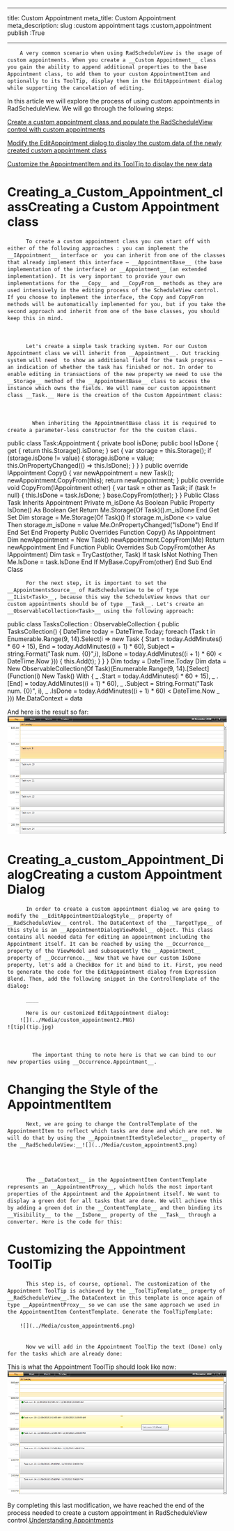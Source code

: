 ___
title: Custom Appointment
meta_title: Custom Appointment
meta_description: 
slug :custom appointment
tags :custom,appointment
publish :True
___



        A very common scenario when using RadScheduleView is the usage of custom appointments. When you create a __Custom Appointment__ class you gain the ability to append additional properties to the base Appointment class, to add them to your custom AppointmentItem and optionally to its ToolTip, display them in the EditAppointment dialog while supporting the cancelation of editing.
      

In this article we will explore the process of using custom appointments in RadScheduleView. We will go through the following steps:

[Create a custom appointment class and populate the RadScheduleView control with custom appointments](#Creating_a_Custom_Appointment_class)

[Modify the EditAppointment dialog to display the custom data of the newly created custom appointment class](#Creating_a_custom_Appointment_Dialog)

[Customize the AppointmentItem and its ToolTip to display the new data ](#Changing_the_Style_of_the_AppointmentItem)

# Creating_a_Custom_Appointment_classCreating a Custom Appointment class


          To create a custom appointment class you can start off with either of the following approaches : you can implement the __IAppointment__ interface or  you can inherit from one of the classes that already implement this interface – __AppointmentBase__ (the base implementation of the interface) or __Appointment__ (an extended implementation). It is very important to provide your own implementations for the __Copy__ and __CopyFrom__ methods as they are used intensively in the editing process of the ScheduleView control. If you choose to implement the interface, the Copy and CopyFrom methods will be automatically implemented for you, but if you take the second approach and inherit from one of the base classes, you should keep this in mind.
        


          Let's create a simple task tracking system. For our Custom Appointment class we will inherit from __Appointment__. Out tracking system will need  to show an additional field for the task progress – an indication of whether the task has finished or not. In order to enable editing in transactions of the new property we need to use the __Storage__ method of the __AppointmentBase__ class to access the instance which owns the fields. We will name our custom appointment class __Task.__ Here is the creation of the Custom Appointment class:
        


            When inheriting the AppointmentBase class it is required to create a parameter-less constructor for the the custom class.
          


public class Task:Appointment
{
    private bool isDone;
    public bool IsDone
    {
        get
        {
             return this.Storage<Task>().isDone;
        }
        set
        {
             var storage = this.Storage<Task>();
             if (storage.isDone != value)
             {
                  storage.isDone = value;
                  this.OnPropertyChanged(() => this.IsDone);
             }
        }
    }
    public override IAppointment Copy()
    {
        var newAppointment = new Task();
        newAppointment.CopyFrom(this);
        return newAppointment;
    }
    public override void CopyFrom(IAppointment other)
    {
        var task = other as Task;
        if (task != null)
        {
                this.IsDone = task.IsDone;
        }
        base.CopyFrom(other);
    }
}
Public Class Task
 Inherits Appointment
 Private m_isDone As Boolean
 Public Property IsDone() As Boolean
  Get
   Return Me.Storage(Of Task)().m_isDone
  End Get
  Set
   Dim storage = Me.Storage(Of Task)()
   If storage.m_isDone <> value Then
    storage.m_isDone = value
    Me.OnPropertyChanged("IsDone")
   End If
  End Set
 End Property
 Public Overrides Function Copy() As IAppointment
  Dim newAppointment = New Task()
  newAppointment.CopyFrom(Me)
  Return newAppointment
 End Function
 Public Overrides Sub CopyFrom(other As IAppointment)
  Dim task = TryCast(other, Task)
  If task IsNot Nothing Then
   Me.IsDone = task.IsDone
  End If
  MyBase.CopyFrom(other)
 End Sub
End Class


          For the next step, it is important to set the __AppointmentsSource__ of RadScheduleView to be of type __IList<Task>__, because this way the ScheduleView knows that our custom appointments should be of type __Task__. Let's create an __ObservableCollection<Task>__ using the following approach:
        
public class TasksCollection : ObservableCollection<Task>
{
    public TasksCollection()
    {
         DateTime today = DateTime.Today;
         foreach (Task t in Enumerable.Range(9, 14).Select(i =>
            new Task
            {
                 Start = today.AddMinutes(i * 60 + 15),
                 End = today.AddMinutes((i + 1) * 60),
                 Subject = string.Format("Task num. {0}",i),
                 IsDone = today.AddMinutes((i + 1) * 60) < DateTime.Now
             }))
         {
          this.Add(t);
         }
    }
}
Dim today = DateTime.Today
Dim data = New ObservableCollection(Of Task)(Enumerable.Range(9, 14).[Select](Function(i) New Task() With { _
 .Start = today.AddMinutes(i * 60 + 15), _
 .[End] = today.AddMinutes((i + 1) * 60), _
 .Subject = String.Format("Task num. {0}", i), _
 .IsDone = today.AddMinutes((i + 1) * 60) < DateTime.Now _
}))
Me.DataContext = data

And here is the result so far:![](../Media/custom_appointment1.png)

# Creating_a_custom_Appointment_DialogCreating a custom Appointment Dialog


          In order to create a custom appointment dialog we are going to modify the __EditAppointmentDialogStyle__ property of __RadScheduleView__ control. The DataContext of the __TargetType__ of this style is an __AppointmentDialogViewModel__ object. This class contains all needed data for editing an appointment including the Appointment itself. It can be reached by using the __Occurrence__ property of the ViewModel and subsequently the __Appointment__ property of __Occurrence.__ Now that we have our custom IsDone property, let's add a CheckBox for it and bind to it. First, you need to generate the code for the EditAppointment dialog from Expression Blend. Then, add the following snippet in the ControlTemplate of the dialog:

          ____
<CheckBox Grid.Row="4" Grid.Column="1" Margin="3" Content="Is done?" IsChecked="{Binding Occurrence.Appointment.IsDone, Mode=TwoWay}"/>


          Here is our customized EditAppointment dialog:
        ![](../Media/custom_appointment2.PNG)
    ![tip](tip.jpg)
    	


            The important thing to note here is that we can bind to our new properties using __Occurrence.Appointment__.
          



#  Changing the Style of the AppointmentItem


          Next, we are going to change the ControlTemplate of the AppointmentItem to reflect which tasks are done and which are not. We will do that by using the __AppointmentItemStyleSelector__ property of the __RadScheduleView:__![](../Media/custom_appointment3.png)




          The __DataContext__ in the AppointmentItem ContentTemplate represents an __AppointmentProxy__, which holds the most important properties of the Appointment and the Appointment itself. We want to display a green dot for all tasks that are done. We will achieve this by adding a green dot in the __ContentTemplate__ and then binding its __Visibility__ to the __IsDone__ property of the __Task__ through a converter. Here is the code for this:
        




<Ellipse Fill="Green" Width="12" Height="12" VerticalAlignment="Top" Margin="10 5 5 5" HorizontalAlignment="Left" Visibility="{Binding Appointment.IsDone, Converter={StaticResource BooleanToVisibilityConverter}}" />

# Customizing the Appointment ToolTip


          This step is, of course, optional. The customization of the Appointment ToolTip is achieved by the __ToolTipTemplate__ property of __RadScheduleView__.The DataContext in this template is once again of type __AppointmentProxy__ so we can use the same approach we used in the AppointmentItem ContentTemplate. Generate the ToolTipTemplate:

        ![](../Media/custom_appointment6.png)


          Now we will add in the Appointment ToolTip the text (Done) only for the tasks which are already done:
        
<DataTemplate x:Key="ToolTipTemplate">
   <StackPanel Orientation="Horizontal" MinWidth="140" Margin="0 5">
      <TextBlock MaxWidth="200" TextWrapping="Wrap" Text="{Binding Subject}"/>
      <TextBlock Text="(Done)" Grid.Row="1" Margin="5 0 5 0" Foreground="#FF191D1A" Visibility="{Binding Appointment.IsDone, Converter={StaticResource BooleanToVisibilityConverter}}" FontStyle="Italic" />
   </StackPanel> 
</DataTemplate>

This is what the Appointment ToolTip should look like now:![](../Media/custom_appointment7.png)

By completing this last modification, we have reached the end of the process needed to create a custom appointment in RadScheduleView control.[Understanding Appointments](http://radscheduleview-getting-started-add-edit-delete-appointment.md)

